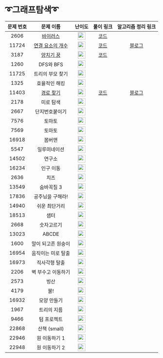 # ➰그래프탐색➰

문제 번호 | 문제 이름 | 난이도 | 풀이 링크 | 알고리즘 정리 링크
:---:|:---:|:---:|:---:|:---:
2606 | [바이러스](https://www.acmicpc.net/problem/2606) | <img height="25px" width="25px" src="https://static.solved.ac/tier_small/8.svg"/> | [코드](https://github.com/ap3334/baekjoon/blob/main/%EA%B7%B8%EB%9E%98%ED%94%84%20%ED%83%90%EC%83%89/2606.cpp)
11724 | [연결 요소의 개수](https://www.acmicpc.net/problem/11724) | <img height="25px" width="25px" src="https://static.solved.ac/tier_small/9.svg"/> | [코드](https://github.com/ap3334/baekjoon/blob/main/%EA%B7%B8%EB%9E%98%ED%94%84%20%ED%83%90%EC%83%89/11724.cpp) | [블로그](https://velog.io/@ap3334/%EB%B0%B1%EC%A4%80-C-11724.-%EC%97%B0%EA%B2%B0-%EC%9A%94%EC%86%8C%EC%9D%98-%EA%B0%9C%EC%88%98)
3187 | [양치기 꿍](https://www.acmicpc.net/problem/3187) | <img height="25px" width="25px" src="https://static.solved.ac/tier_small/9.svg"/> | [코드](https://github.com/ap3334/baekjoon/blob/main/%EA%B7%B8%EB%9E%98%ED%94%84%20%ED%83%90%EC%83%89/3187.cpp) | 
1260 | DFS와 BFS| <img height="25px" width="25px" src="https://static.solved.ac/tier_small/9.svg"/> | 
11725 | 트리의 부모 찾기 | <img height="25px" width="25px" src="https://static.solved.ac/tier_small/9.svg"/> | 
1325 | 효율적인 해킹 | <img height="25px" width="25px" src="https://static.solved.ac/tier_small/9.svg"/> | 
11403 | [경로 찾기](https://www.acmicpc.net/problem/11403) | <img height="25px" width="25px" src="https://static.solved.ac/tier_small/10.svg"/> | [코드](https://github.com/ap3334/baekjoon/blob/main/%EA%B7%B8%EB%9E%98%ED%94%84%20%ED%83%90%EC%83%89/11403.cpp) | [블로그](https://velog.io/@ap3334/%EB%B0%B1%EC%A4%80-C-11403.-%EA%B2%BD%EB%A1%9C-%EC%B0%BE%EA%B8%B0)
2178 | 미로 탐색 | <img height="25px" width="25px" src="https://static.solved.ac/tier_small/10.svg"/> | 
2667 | 단지번호붙이기 | <img height="25px" width="25px" src="https://static.solved.ac/tier_small/10.svg"/> | 
7576 | 토마토 | <img height="25px" width="25px" src="https://static.solved.ac/tier_small/10.svg"/> | 
7569 | 토마토 | <img height="25px" width="25px" src="https://static.solved.ac/tier_small/10.svg"/>
16918 | 봄버맨 | <img height="25px" width="25px" src="https://static.solved.ac/tier_small/10.svg"/> | 
5547 | 일루미네이션 | <img height="25px" width="25px" src="https://static.solved.ac/tier_small/10.svg"/> | 
14502 | 연구소 | <img height="25px" width="25px" src="https://static.solved.ac/tier_small/11.svg"/> |
16234 | 인구 이동 | <img height="25px" width="25px" src="https://static.solved.ac/tier_small/11.svg"/> |
2636 | 치즈 | <img height="25px" width="25px" src="https://static.solved.ac/tier_small/11.svg"/> |
13549 | 숨바꼭질 3 | <img height="25px" width="25px" src="https://static.solved.ac/tier_small/11.svg"/> |
17836 | 공주님을 구해라! | <img height="25px" width="25px" src="https://static.solved.ac/tier_small/11.svg"/> |
14940 | 쉬운 최단거리 | <img height="25px" width="25px" src="https://static.solved.ac/tier_small/11.svg"/> |
18513 | 샘터 | <img height="25px" width="25px" src="https://static.solved.ac/tier_small/11.svg"/> |
2668 | 숫자고르기 | <img height="25px" width="25px" src="https://static.solved.ac/tier_small/11.svg"/> |
13023 | ABCDE | <img height="25px" width="25px" src="https://static.solved.ac/tier_small/11.svg"/> |
1600 | 말이 되고픈 원숭이 | <img height="25px" width="25px" src="https://static.solved.ac/tier_small/12.svg"/> |
16954 | 움직이는 미로 탈출 | <img height="25px" width="25px" src="https://static.solved.ac/tier_small/12.svg"/> |
16973 | 직사각형 탈출 | <img height="25px" width="25px" src="https://static.solved.ac/tier_small/12.svg"/> |
2206 | 벽 부수고 이동하기 | <img height="25px" width="25px" src="https://static.solved.ac/tier_small/12.svg"/> |
2573 | 빙산 | <img height="25px" width="25px" src="https://static.solved.ac/tier_small/12.svg"/> |
4179 | 불! | <img height="25px" width="25px" src="https://static.solved.ac/tier_small/12.svg"/> |
16932 | 모양 만들기 | <img height="25px" width="25px" src="https://static.solved.ac/tier_small/12.svg"/> |
1967 | 트리의 지름 | <img height="25px" width="25px" src="https://static.solved.ac/tier_small/12.svg"/> |
9466 | 텀 프로젝트 | <img height="25px" width="25px" src="https://static.solved.ac/tier_small/13.svg"/> |
22868 | 산책 (small) | <img height="25px" width="25px" src="https://static.solved.ac/tier_small/14.svg"/> |
22946 | 원 이동하기 1 | <img height="25px" width="25px" src="https://static.solved.ac/tier_small/14.svg"/> |
22948 | 원 이동하기 2 | <img height="25px" width="25px" src="https://static.solved.ac/tier_small/14.svg"/> |
